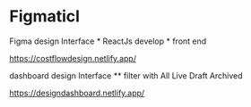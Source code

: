 # Figmaticl
 Figma design Interface  * ReactJs  develop  * front end
 
 https://costflowdesign.netlify.app/

 dashboard design Interface 
 ** filter with All Live  Draft Archived
 
 https://designdashboard.netlify.app/
